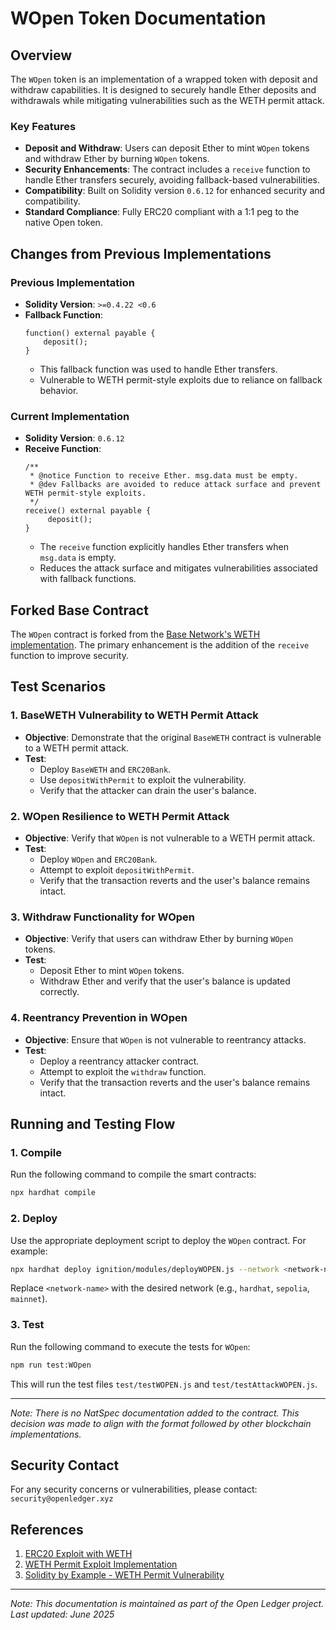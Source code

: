 # WOpen Token Documentation

## Overview

The `WOpen` token is an implementation of a wrapped token with deposit and withdraw capabilities. It is designed to securely handle Ether deposits and withdrawals while mitigating vulnerabilities such as the WETH permit attack.

### Key Features
- **Deposit and Withdraw**: Users can deposit Ether to mint `WOpen` tokens and withdraw Ether by burning `WOpen` tokens.
- **Security Enhancements**: The contract includes a `receive` function to handle Ether transfers securely, avoiding fallback-based vulnerabilities.
- **Compatibility**: Built on Solidity version `0.6.12` for enhanced security and compatibility.
- **Standard Compliance**: Fully ERC20 compliant with a 1:1 peg to the native Open token.

## Changes from Previous Implementations

### Previous Implementation
- **Solidity Version**: `>=0.4.22 <0.6`
- **Fallback Function**:
  ```solidity
  function() external payable {
      deposit();
  }
  ```
  - This fallback function was used to handle Ether transfers.
  - Vulnerable to WETH permit-style exploits due to reliance on fallback behavior.

### Current Implementation
- **Solidity Version**: `0.6.12`
- **Receive Function**:
  ```solidity
  /**
   * @notice Function to receive Ether. msg.data must be empty.
   * @dev Fallbacks are avoided to reduce attack surface and prevent WETH permit-style exploits.
   */
  receive() external payable {
       deposit();
  }
  ```
  - The `receive` function explicitly handles Ether transfers when `msg.data` is empty.
  - Reduces the attack surface and mitigates vulnerabilities associated with fallback functions.

## Forked Base Contract

The `WOpen` contract is forked from the [Base Network's WETH implementation](https://basescan.org/token/0x4200000000000000000000000000000000000006#code). The primary enhancement is the addition of the `receive` function to improve security.

## Test Scenarios

### 1. **BaseWETH Vulnerability to WETH Permit Attack**
- **Objective**: Demonstrate that the original `BaseWETH` contract is vulnerable to a WETH permit attack.
- **Test**:
  - Deploy `BaseWETH` and `ERC20Bank`.
  - Use `depositWithPermit` to exploit the vulnerability.
  - Verify that the attacker can drain the user's balance.

### 2. **WOpen Resilience to WETH Permit Attack**
- **Objective**: Verify that `WOpen` is not vulnerable to a WETH permit attack.
- **Test**:
  - Deploy `WOpen` and `ERC20Bank`.
  - Attempt to exploit `depositWithPermit`.
  - Verify that the transaction reverts and the user's balance remains intact.

### 3. **Withdraw Functionality for WOpen**
- **Objective**: Verify that users can withdraw Ether by burning `WOpen` tokens.
- **Test**:
  - Deposit Ether to mint `WOpen` tokens.
  - Withdraw Ether and verify that the user's balance is updated correctly.

### 4. **Reentrancy Prevention in WOpen**
- **Objective**: Ensure that `WOpen` is not vulnerable to reentrancy attacks.
- **Test**:
  - Deploy a reentrancy attacker contract.
  - Attempt to exploit the `withdraw` function.
  - Verify that the transaction reverts and the user's balance remains intact.

## Running and Testing Flow

### 1. Compile
Run the following command to compile the smart contracts:
```bash
npx hardhat compile
```

### 2. Deploy
Use the appropriate deployment script to deploy the `WOpen` contract. For example:
```bash
npx hardhat deploy ignition/modules/deployWOPEN.js --network <network-name>
```
Replace `<network-name>` with the desired network (e.g., `hardhat`, `sepolia`, `mainnet`).

### 3. Test
Run the following command to execute the tests for `WOpen`:
```bash
npm run test:WOpen
```
This will run the test files `test/testWOPEN.js` and `test/testAttackWOPEN.js`.

---

*Note: There is no NatSpec documentation added to the contract. This decision was made to align with the format followed by other blockchain implementations.*

## Security Contact

For any security concerns or vulnerabilities, please contact: `security@openledger.xyz`


## References

1. [ERC20 Exploit with WETH](https://coinsbench.com/erc20-exploit-with-weth-1c4ea02a52d8)
2. [WETH Permit Exploit Implementation](https://github.com/wezzcoetzee/weth-permit-exploit)
3. [Solidity by Example - WETH Permit Vulnerability](https://solidity-by-example.org/hacks/weth-permit/)

---

*Note: This documentation is maintained as part of the Open Ledger project. Last updated: June 2025*
